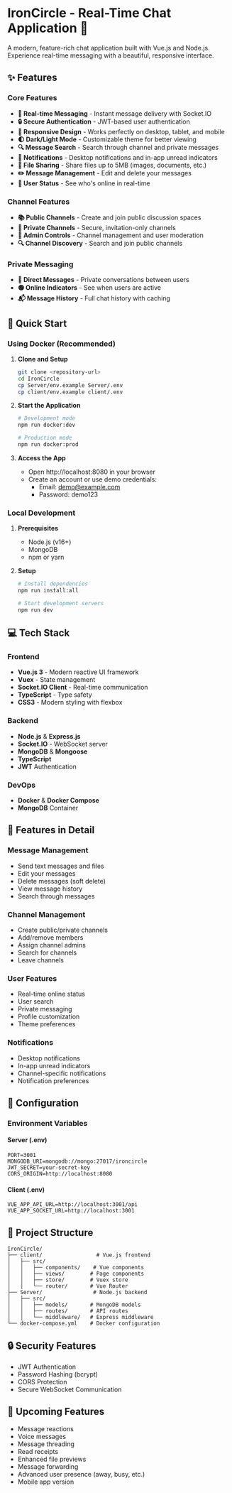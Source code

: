 # IronCircle - Real-Time Chat Application 💬

A modern, feature-rich chat application built with Vue.js and Node.js. Experience real-time messaging with a beautiful, responsive interface.

## ✨ Features

### Core Features
- **💬 Real-time Messaging** - Instant message delivery with Socket.IO
- **🔒 Secure Authentication** - JWT-based user authentication
- **📱 Responsive Design** - Works perfectly on desktop, tablet, and mobile
- **🌓 Dark/Light Mode** - Customizable theme for better viewing
- **🔍 Message Search** - Search through channel and private messages
- **📢 Notifications** - Desktop notifications and in-app unread indicators
- **📎 File Sharing** - Share files up to 5MB (images, documents, etc.)
- **✏️ Message Management** - Edit and delete your messages
- **👥 User Status** - See who's online in real-time

### Channel Features
- **📚 Public Channels** - Create and join public discussion spaces
- **🔐 Private Channels** - Secure, invitation-only channels
- **👑 Admin Controls** - Channel management and user moderation
- **🔍 Channel Discovery** - Search and join public channels

### Private Messaging
- **💌 Direct Messages** - Private conversations between users
- **🟢 Online Indicators** - See when users are active
- **📬 Message History** - Full chat history with caching

## 🚀 Quick Start

### Using Docker (Recommended)

1. **Clone and Setup**
   ```bash
   git clone <repository-url>
   cd IronCircle
   cp Server/env.example Server/.env
   cp client/env.example client/.env
   ```

2. **Start the Application**
   ```bash
   # Development mode
   npm run docker:dev

   # Production mode
   npm run docker:prod
   ```

3. **Access the App**
   - Open http://localhost:8080 in your browser
   - Create an account or use demo credentials:
     - Email: demo@example.com
     - Password: demo123

### Local Development

1. **Prerequisites**
   - Node.js (v16+)
   - MongoDB
   - npm or yarn

2. **Setup**
   ```bash
   # Install dependencies
   npm run install:all

   # Start development servers
   npm run dev
   ```

## 💻 Tech Stack

### Frontend
- **Vue.js 3** - Modern reactive UI framework
- **Vuex** - State management
- **Socket.IO Client** - Real-time communication
- **TypeScript** - Type safety
- **CSS3** - Modern styling with flexbox

### Backend
- **Node.js** & **Express.js**
- **Socket.IO** - WebSocket server
- **MongoDB** & **Mongoose**
- **TypeScript**
- **JWT** Authentication

### DevOps
- **Docker** & **Docker Compose**
- **MongoDB** Container

## 📱 Features in Detail

### Message Management
- Send text messages and files
- Edit your messages
- Delete messages (soft delete)
- View message history
- Search through messages

### Channel Management
- Create public/private channels
- Add/remove members
- Assign channel admins
- Search for channels
- Leave channels

### User Features
- Real-time online status
- User search
- Private messaging
- Profile customization
- Theme preferences

### Notifications
- Desktop notifications
- In-app unread indicators
- Channel-specific notifications
- Notification preferences

## 🔧 Configuration

### Environment Variables

#### Server (.env)
```env
PORT=3001
MONGODB_URI=mongodb://mongo:27017/ironcircle
JWT_SECRET=your-secret-key
CORS_ORIGIN=http://localhost:8080
```

#### Client (.env)
```env
VUE_APP_API_URL=http://localhost:3001/api
VUE_APP_SOCKET_URL=http://localhost:3001
```

## 📁 Project Structure

```
IronCircle/
├── client/                 # Vue.js frontend
│   ├── src/
│   │   ├── components/    # Vue components
│   │   ├── views/        # Page components
│   │   ├── store/        # Vuex store
│   │   └── router/       # Vue Router
├── Server/                # Node.js backend
│   ├── src/
│   │   ├── models/       # MongoDB models
│   │   ├── routes/       # API routes
│   │   └── middleware/   # Express middleware
└── docker-compose.yml    # Docker configuration
```

## 🔒 Security Features

- JWT Authentication
- Password Hashing (bcrypt)
- CORS Protection
- Secure WebSocket Communication

## 🚧 Upcoming Features

- Message reactions
- Voice messages
- Message threading
- Read receipts
- Enhanced file previews
- Message forwarding
- Advanced user presence (away, busy, etc.)
- Mobile app version